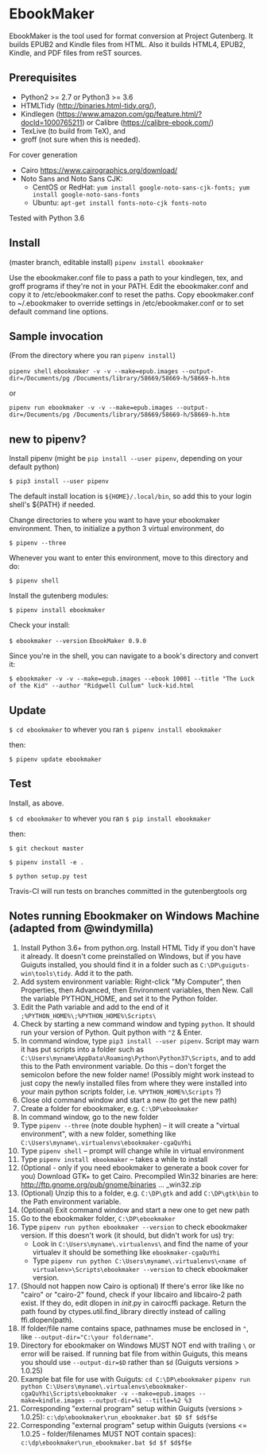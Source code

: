 # EbookMaker


EbookMaker is the tool used for format conversion at Project Gutenberg.
It builds EPUB2 and Kindle files from HTML.
Also it builds HTML4, EPUB2, Kindle, and PDF files from reST sources.


## Prerequisites

* Python2 >= 2.7 or Python3 >= 3.6
* HTMLTidy (http://binaries.html-tidy.org/),
* Kindlegen (https://www.amazon.com/gp/feature.html/?docId=1000765211) or Calibre (https://calibre-ebook.com/)
* TexLive (to build from TeX), and
* groff (not sure when this is needed).

For cover generation

* Cairo https://www.cairographics.org/download/
* Noto Sans and Noto Sans CJK:
    * CentOS or RedHat: `yum install google-noto-sans-cjk-fonts; yum install google-noto-sans-fonts`
    * Ubuntu: `apt-get install fonts-noto-cjk fonts-noto`

Tested with Python 3.6

## Install

(master branch, editable install)
`pipenv install ebookmaker`

Use the ebookmaker.conf file to pass a path to your kindlegen, tex, and groff programs 
if they're not in your PATH. Edit the ebookmaker.conf and copy it to /etc/ebookmaker.conf to 
reset the paths.
Copy ebookmaker.conf to ~/.ebookmaker to override settings in /etc/ebookmaker.conf or to set default 
command line options.

## Sample invocation

(From the directory where you ran `pipenv install`)

`pipenv shell`
`ebookmaker -v -v --make=epub.images --output-dir=/Documents/pg /Documents/library/58669/58669-h/58669-h.htm`

or

`pipenv run ebookmaker -v -v --make=epub.images --output-dir=/Documents/pg /Documents/library/58669/58669-h/58669-h.htm`



## new to pipenv?

Install pipenv  (might be `pip install --user pipenv`, depending on your default python)

`$ pip3 install --user pipenv`

The default install location is `${HOME}/.local/bin`, so add this to your login shell's ${PATH} if needed.

Change directories to where you want to have your ebookmaker environment. Then, to initialize a python 3 virtual environment, do

`$ pipenv --three`

Whenever you want to enter this environment, move to this directory and do:

`$ pipenv shell`
 
Install the gutenberg modules:

`$ pipenv install ebookmaker`

Check your install:

`$ ebookmaker --version`
`EbookMaker 0.9.0`

Since you're in the shell, you can navigate to a book's directory and convert it:

`$ ebookmaker -v -v --make=epub.images --ebook 10001 --title "The Luck of the Kid" --author "Ridgwell Cullum" luck-kid.html`

## Update

`$ cd ebookmaker` to whever you ran `$ pipenv install ebookmaker`

then:

`$ pipenv update ebookmaker`

## Test

Install, as above.

`$ cd ebookmaker` to whever you ran `$ pip install ebookmaker`

then:

`$ git checkout master`

`$ pipenv install -e .`

`$ python setup.py test`

Travis-CI will run tests on branches committed in the gutenbergtools org

## Notes running Ebookmaker on Windows Machine (adapted from @windymilla)

1. Install Python 3.6+ from python.org. Install HTML Tidy if you don't have it already. It doesn't come preinstalled on Windows, but if you have Guiguts installed, you should find it in a folder such as `C:\DP\guiguts-win\tools\tidy`. Add it to the path.
2. Add system environment variable: Right-click "My Computer", then Properties, then Advanced, then Environment variables, then New. Call the variable PYTHON_HOME, and set it to the Python folder.
3. Edit the Path variable and add to the end of it `;%PYTHON_HOME%\;%PYTHON_HOME%\Scripts\`
4. Check by starting a new command window and typing `python`. It should run your version of Python. Quit python with `^Z` & Enter.
5. In command window, type `pip3 install --user pipenv`. Script may warn it has put scripts into a folder such as `C:\Users\myname\AppData\Roaming\Python\Python37\Scripts`, and to add this to the Path environment variable. Do this – don't forget the semicolon before the new folder name! (Possibly might work instead to just copy the newly installed files from where they were installed into your main python scripts folder, i.e. `%PYTHON_HOME%\Scripts` ?)
6. Close old command window and start a new (to get the new path)
7. Create a folder for ebookmaker, e.g. `C:\DP\ebookmaker`
8. In command window, go to the new folder
9. Type `pipenv --three` (note double hyphen) – it will create a "virtual environment", with a new folder, something like `C:\Users\myname\.virtualenvs\ebookmaker-cgaQuYhi`
10. Type `pipenv shell` – prompt will change while in virtual environment
11. Type `pipenv install ebookmaker` – takes a while to install
12. (Optional - only if you need ebookmaker to generate a book cover for you) Download GTK+ to get Cairo. Precompiled Win32 binaries are here: http://ftp.gnome.org/pub/gnome/binaries ... _win32.zip
13. (Optional) Unzip this to a folder, e.g. `C:\DP\gtk` and add `C:\DP\gtk\bin` to the Path environment variable.
14. (Optional) Exit command window and start a new one to get new path
15. Go to the ebookmaker folder, `C:\DP\ebookmaker`
16. Type `pipenv run python ebookmaker --version` to check ebookmaker version. If this doesn't work (it should, but didn't work for us) try:
    - Look in `C:\Users\myname\.virtualenvs\` and find the name of your virtualev it should be something like `ebookmaker-cgaQuYhi`
    - Type `pipenv run python C:\Users\myname\.virtualenvs\<name of virtualenv>\Scripts\ebookmaker --version` to check ebookmaker version. 
17. (Should not happen now Cairo is optional) If there's error like like no "cairo" or "cairo-2" found, check if your libcairo and libcairo-2 path exist. If they do, edit dlopen in  _init_.py in cairocffi package. Return the path found by ctypes.util.find_library directly instead of calling ffi.dlopen(path).
18. If folder/file name contains space, pathnames muse be enclosed in `"`, like `--output-dir="C:\your foldername"`. 
19. Directory for ebookmaker on Windows MUST NOT end with trailing `\` or error will be raised. If running bat file from within Guiguts, this means you should use `--output-dir=$D` rather than `$d` (Guiguts versions > 1.0.25)
20. Example bat file for use with Guiguts:
      `cd C:\DP\ebookmaker`
      `pipenv run python C:\Users\myname\.virtualenvs\ebookmaker-cgaQuYhi\Scripts\ebookmaker -v --make=epub.images --make=kindle.images --output-dir=%1 --title=%2 %3`
21. Corresponding "external program" setup within Guiguts (versions > 1.0.25):
      `c:\dp\ebookmaker\run_ebookmaker.bat $D $f $d$f$e` 
22. Corresponding "external program" setup within Guiguts (versions <= 1.0.25 - folder/filenames MUST NOT contain spaces):
      `c:\dp\ebookmaker\run_ebookmaker.bat $d $f $d$f$e` 

